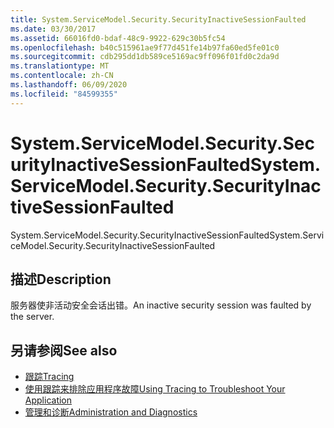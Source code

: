 ```yaml
---
title: System.ServiceModel.Security.SecurityInactiveSessionFaulted
ms.date: 03/30/2017
ms.assetid: 66016fd0-bdaf-48c9-9922-629c30b5fc54
ms.openlocfilehash: b40c515961ae9f77d451fe14b97fa60ed5fe01c0
ms.sourcegitcommit: cdb295dd1db589ce5169ac9ff096f01fd0c2da9d
ms.translationtype: MT
ms.contentlocale: zh-CN
ms.lasthandoff: 06/09/2020
ms.locfileid: "84599355"
---
```

# <a name="systemservicemodelsecuritysecurityinactivesessionfaulted"></a><span data-ttu-id="b3ff2-102">System.ServiceModel.Security.SecurityInactiveSessionFaulted</span><span class="sxs-lookup"><span data-stu-id="b3ff2-102">System.ServiceModel.Security.SecurityInactiveSessionFaulted</span></span>
<span data-ttu-id="b3ff2-103">System.ServiceModel.Security.SecurityInactiveSessionFaulted</span><span class="sxs-lookup"><span data-stu-id="b3ff2-103">System.ServiceModel.Security.SecurityInactiveSessionFaulted</span></span>  
  
## <a name="description"></a><span data-ttu-id="b3ff2-104">描述</span><span class="sxs-lookup"><span data-stu-id="b3ff2-104">Description</span></span>  
 <span data-ttu-id="b3ff2-105">服务器使非活动安全会话出错。</span><span class="sxs-lookup"><span data-stu-id="b3ff2-105">An inactive security session was faulted by the server.</span></span>  
  
## <a name="see-also"></a><span data-ttu-id="b3ff2-106">另请参阅</span><span class="sxs-lookup"><span data-stu-id="b3ff2-106">See also</span></span>

- [<span data-ttu-id="b3ff2-107">跟踪</span><span class="sxs-lookup"><span data-stu-id="b3ff2-107">Tracing</span></span>](index.md)
- [<span data-ttu-id="b3ff2-108">使用跟踪来排除应用程序故障</span><span class="sxs-lookup"><span data-stu-id="b3ff2-108">Using Tracing to Troubleshoot Your Application</span></span>](using-tracing-to-troubleshoot-your-application.md)
- [<span data-ttu-id="b3ff2-109">管理和诊断</span><span class="sxs-lookup"><span data-stu-id="b3ff2-109">Administration and Diagnostics</span></span>](../index.md)
